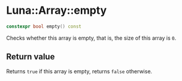 # Luna::Array::empty

```c++
constexpr bool empty() const
```

Checks whether this array is empty, that is, the size of this array is `0`. 



## Return value
Returns `true` if this array is empty, returns `false` otherwise. 

